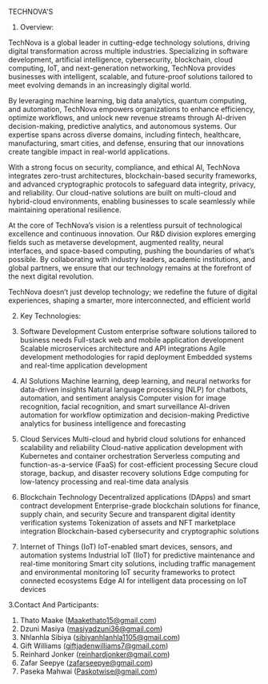 TECHNOVA'S 

1. Overview:

TechNova is a global leader in cutting-edge technology solutions, driving digital transformation across multiple industries. Specializing in software development, artificial intelligence, cybersecurity, blockchain, cloud computing, IoT, and next-generation networking, TechNova provides businesses with intelligent, scalable, and future-proof solutions tailored to meet evolving demands in an increasingly digital world.

By leveraging machine learning, big data analytics, quantum computing, and automation, TechNova empowers organizations to enhance efficiency, optimize workflows, and unlock new revenue streams through AI-driven decision-making, predictive analytics, and autonomous systems. Our expertise spans across diverse domains, including fintech, healthcare, manufacturing, smart cities, and defense, ensuring that our innovations create tangible impact in real-world applications.

With a strong focus on security, compliance, and ethical AI, TechNova integrates zero-trust architectures, blockchain-based security frameworks, and advanced cryptographic protocols to safeguard data integrity, privacy, and reliability. Our cloud-native solutions are built on multi-cloud and hybrid-cloud environments, enabling businesses to scale seamlessly while maintaining operational resilience.

At the core of TechNova’s vision is a relentless pursuit of technological excellence and continuous innovation. Our R&D division explores emerging fields such as metaverse development, augmented reality, neural interfaces, and space-based computing, pushing the boundaries of what’s possible. By collaborating with industry leaders, academic institutions, and global partners, we ensure that our technology remains at the forefront of the next digital revolution.

TechNova doesn’t just develop technology; we redefine the future of digital experiences, shaping a smarter, more interconnected, and efficient world

2. Key Technologies:

1. Software Development
Custom enterprise software solutions tailored to business needs
Full-stack web and mobile application development
Scalable microservices architecture and API integrations
Agile development methodologies for rapid deployment
Embedded systems and real-time application development
2. AI Solutions
Machine learning, deep learning, and neural networks for data-driven insights
Natural language processing (NLP) for chatbots, automation, and sentiment analysis
Computer vision for image recognition, facial recognition, and smart surveillance
AI-driven automation for workflow optimization and decision-making
Predictive analytics for business intelligence and forecasting
3. Cloud Services
Multi-cloud and hybrid cloud solutions for enhanced scalability and reliability
Cloud-native application development with Kubernetes and container orchestration
Serverless computing and function-as-a-service (FaaS) for cost-efficient processing
Secure cloud storage, backup, and disaster recovery solutions
Edge computing for low-latency processing and real-time data analysis
4. Blockchain Technology
Decentralized applications (DApps) and smart contract development
Enterprise-grade blockchain solutions for finance, supply chain, and security
Secure and transparent digital identity verification systems
Tokenization of assets and NFT marketplace integration
Blockchain-based cybersecurity and cryptographic solutions
5. Internet of Things (IoT)
IoT-enabled smart devices, sensors, and automation systems
Industrial IoT (IIoT) for predictive maintenance and real-time monitoring
Smart city solutions, including traffic management and environmental monitoring
IoT security frameworks to protect connected ecosystems
Edge AI for intelligent data processing on IoT devices

3.Contact And Participants:

1. Thato Maake (Maakethato15@gmail.com)
2. Dzuni Masiya (masiyadzuni36@gmail.com)
3. Nhlanhla Sibiya (sibiyanhlanhla1105@gmail.com)
4. Gift Williams (giftjadenwilliams7@gmail.com)
5. Reinhard Jonker (reinhardjonker@gmail.com)
6. Zafar Seepye (zafarseepye@gmail.com)
7. Paseka Mahwai (Paskotwise@gmail.com)



